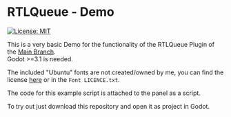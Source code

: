 RTLQueue - Demo
================================
[![License: MIT](https://img.shields.io/badge/License-MIT-yellow.svg)](https://opensource.org/licenses/MIT)

This is a very basic Demo for the functionality of the RTLQueue Plugin of the [Main Branch](https://github.com/NetroScript/Godot-RTLQueue).  
Godot >=3.1 is needed.  

The included "Ubuntu" fonts are not created/owned by me, you can find the license [here](https://www.ubuntu.com/legal/font-licence) or in the `Font LICENCE.txt`.

The code for this example script is attached to the panel as a script.

To try out just download this repository and open it as project in Godot.